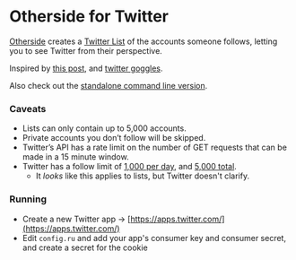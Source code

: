 # Otherside for Twitter

[Otherside](https://otherside.site) creates a [Twitter List](https://twitter.com/lists) of the accounts someone follows, letting you to see Twitter from their perspective.

Inspired by [this post](http://parkerhiggins.net/2015/12/a-twitter-list-of-somebody-elses-timeline/), and [twitter goggles](https://github.com/ardubs/goggles).

Also check out the [standalone command line version](https://gist.github.com/0x263b/7b391a1617fcbbabc57fb1e705884a11).


### Caveats

* Lists can only contain up to 5,000 accounts.
* Private accounts you don’t follow will be skipped.
* Twitter’s API has a rate limit on the number of GET requests that can be made in a 15 minute window.
* Twitter has a follow limit of [1,000 per day](https://support.twitter.com/articles/15364), and [5,000 total](https://support.twitter.com/articles/68916).
  * It *looks* like this applies to lists, but Twitter doesn't clarify.


### Running
* Create a new Twitter app → [https://apps.twitter.com/](https://apps.twitter.com/)
* Edit `config.ru` and add your app's consumer key and consumer secret, and create a secret for the cookie